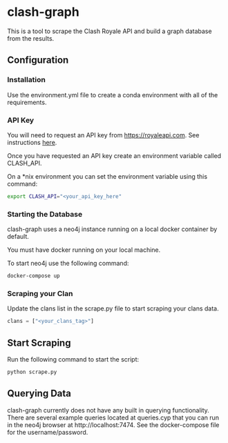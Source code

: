 # clash-graph

This is a tool to scrape the Clash Royale API and build a graph database from the results.

## Configuration

### Installation

Use the environment.yml file to create a conda environment with all of the requirements.

### API Key

You will need to request an API key from https://royaleapi.com.  See instructions [here](https://docs.royaleapi.com/#/authentication).

Once you have requested an API key create an environment variable called CLASH_API.

On a *nix environment you can set the environment variable using this command:

```sh
export CLASH_API="<your_api_key_here"
```

### Starting the Database

clash-graph uses a neo4j instance running on a local docker container by default.

You must have docker running on your local machine.

To start neo4j use the following command:

```sh
docker-compose up
```

### Scraping your Clan

Update the clans list in the scrape.py file to start scraping your clans data.

```Python
clans = ["<your_clans_tag>"]
```

## Start Scraping

Run the following command to start the script:

```sh
python scrape.py
```

## Querying Data

clash-graph currently does not have any built in querying functionality.  There are several example queries located at queries.cyp that you can run in the neo4j browser at http://localhost:7474.  See the docker-compose file for the username/password.

